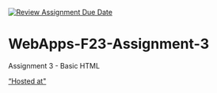 [![Review Assignment Due Date](https://classroom.github.com/assets/deadline-readme-button-24ddc0f5d75046c5622901739e7c5dd533143b0c8e959d652212380cedb1ea36.svg)](https://classroom.github.com/a/q2-Q7VCy)
# WebApps-F23-Assignment-3
Assignment 3 - Basic HTML

[“Hosted at"](https://github.com/44-563-WebApps-F23/44563-webapps-f23-assignment3-ShivaniPandula/settings/pages)